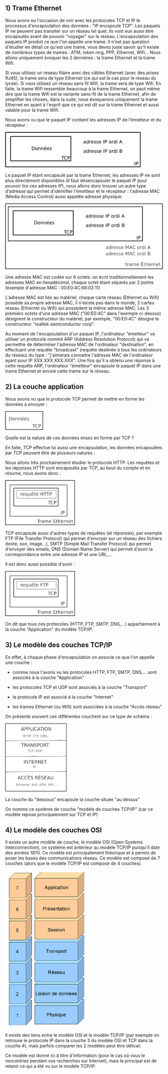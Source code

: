 ## 1) Trame Ethernet

Nous avons eu l'occasion de voir avec les protocoles TCP et IP le processus d'encapsulation des données : "IP encapsule TCP". Les paquets IP ne peuvent pas transiter sur un réseau tel quel, ils vont eux aussi être encapsulés avant de pouvoir "voyager" sur le réseau. L'encapsulation des paquets IP produit ce que l'on appelle une trame. Il n'est pas question d'étudier en détail ce qu'est une trame, vous devez juste savoir qu'il existe de nombreux types de trames : ATM, token ring, PPP, Ethernet, Wifi... Nous allons uniquement évoquer les 2 dernières : la trame Ethernet et la trame Wifi.

Si vous utilisez un réseau filaire avec des câbles Ethernet (avec des prises RJ45), la trame sera de type Ethernet (ce qui est le cas pour le réseau du lycée). Si vous utilisez un réseau sans fil Wifi, la trame sera de type Wifi. En faite, la trame Wifi ressemble beaucoup à la trame Ethernet, on peut même dire que la trame Wifi est la variante sans-fil de la trame Ethernet, afin de simplifier les choses, dans la suite, nous évoquerons uniquement la trame Ethernet en ayant à l'esprit que ce qui est dit sur la trame Ethernet et aussi valable pour la trame Wifi.

Nous avons vu que le paquet IP contient les adresses IP de l'émetteur et du récepteur :

![](img/c18c_1.jpg)

Le paquet IP étant encapsulé par la trame Ethernet, les adresses IP ne sont plus directement disponibles (il faut désencapsuler le paquet IP pour pouvoir lire ces adresses IP), nous allons donc trouver un autre type d'adresse qui permet d'identifier l'émetteur et le récepteur : l'adresse MAC (Media Access Control) aussi appelée adresse physique.

![](img/c18c_2.jpg)

Une adresse MAC est codée sur 6 octets. on écrit traditionnellement les adresses MAC en hexadécimal, chaque octet étant séparés par 2 points (exemple d'adresse MAC : 00:E0:4C:68:02:11)

L'adresse MAC est liée au matériel, chaque carte réseau (Ethernet ou Wifi) possède sa propre adresse MAC, il n'existe pas dans le monde, 2 cartes réseau (Ethernet ou Wifi) qui possèdent la même adresse MAC. Les 3 premiers octets d'une adresse MAC ("00:E0:4C" dans l'exemple ci-dessus) désignent le constructeur du matériel, par exemple, "00:E0:4C" désigne le constructeur "realtek semiconductor corp".

Au moment de l'encapsulation d'un paquet IP, l'ordinateur "émetteur" va utiliser un protocole nommé ARP (Address Resolution Protocol) qui va permettre de déterminer l'adresse MAC de l'ordinateur "destination", en effectuant une requête "broadcast" (requête destinée à tous les ordinateurs du réseau) du type : "j'aimerais connaitre l'adresse MAC de l'ordinateur ayant pour IP XXX.XXX.XXX.XXX". Une fois qu'il a obtenu une réponse à cette requête ARP, l'ordinateur "émetteur" encapsule le paquet IP dans une trame Ethernet et envoie cette trame sur le réseau.

## 2) La couche application

Nous avons vu que le protocole TCP permet de mettre en forme les données à envoyer :

![](img/c18c_3.jpg)

Quelle est la nature de ces données mises en forme par TCP ?

En faite, TCP effectue lui aussi une encapsulation, les données encapsulées par TCP peuvent être de plusieurs natures :

Nous allons très prochainement étudier le protocole HTTP. Les requêtes et les réponses HTTP sont encapsulés par TCP, au bout du compte et en résumé, nous avons donc :

![](img/c18c_4.jpg)

TCP encapsule aussi d'autres types de requêtes (et réponses), par exemple FTP (File Transfer Protocol) qui permet d'envoyer sur un réseau des fichiers (texte, son, image...), SMTP (Simple Mail Transfer Protocol) qui permet d'envoyer des emails, DNS (Domain Name Server) qui permet d'avoir la correspondance entre une adresse IP et une URL,...

Il est donc aussi possible d'avoir :

![](img/c18c_5.jpg)

On dit que tous ces protocoles (HTTP, FTP, SMTP, DNS,...) appartiennent à la couche "Application" du modèle TCP/IP.

## 3) Le modèle des couches TCP/IP

En effet, à chaque phase d'encapsulation on associe ce que l'on appelle une couche :

- comme nous l'avons vu les protocoles HTTP, FTP, SMTP, DNS,... sont associés à la couche "Application"

- les protocoles TCP et UDP sont associés à la couche "Transport"

- le protocole IP est associé à la couche "Internet"

- les trames Ethernet (ou Wifi) sont associées à la couche "Accès réseau"

On présente souvent ces différentes couchent sur ce type de schéma :


![](img/c18c_6.jpg)

La couche du "dessous" encapsule la couche située "au dessus"

On nomme ce système de couche "modèle de couches TCP/IP" (car ce modèle repose principalement sur TCP et IP)

## 4) Le modèle des couches OSI

Il existe un autre modèle de couche, le modèle OSI (Open Systems Interconnection), ce système est antérieur au modèle TCP/IP puisqu'il date des années 1970. Ce modèle est principalement théorique et à permis de poser les bases des communications réseau. Ce modèle est composé de 7 couches (alors que le modèle TCP/IP est composé de 4 couches).

![](img/c18c_7.jpg)

Il existe des liens entre le modèle OSI et le modèle TCP/IP (par exemple on retrouve le protocole IP dans la couche 3 du modèle OSI et TCP dans la couche 4), mais parfois comparer les 2 modèles peut être délicat.

Ce modèle est donné ici à titre d'information (pour le cas où vous le rencontriez pendant vos recherches sur Internet), mais le principal est de retenir ce qui a été vu sur le modèle TCP/IP.